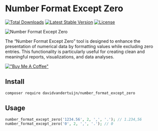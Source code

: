 # Number Format Except Zero

<a href="https://packagist.org/packages/davidvandertuijn/number_format_except_zero"><img src="https://poser.pugx.org/davidvandertuijn/number_format_except_zero/d/total.svg" alt="Total Downloads"></a>
<a href="https://packagist.org/packages/davidvandertuijn/number_format_except_zero"><img src="https://poser.pugx.org/davidvandertuijn/number_format_except_zero/v/stable.svg" alt="Latest Stable Version"></a>
<a href="https://packagist.org/packages/davidvandertuijn/number_format_except_zero"><img src="https://poser.pugx.org/davidvandertuijn/number_format_except_zero/license.svg" alt="License"></a>

![Number Format Except Zero](https://cdn.davidvandertuijn.nl/github/number_format_except_zero.png)

The “Number Format Except Zero” tool is designed to enhance the presentation of numerical data by formatting values while excluding zero entries. This functionality is particularly useful for creating clean and meaningful reports, visualizations, and data analyses.

[!["Buy Me A Coffee"](https://www.buymeacoffee.com/assets/img/custom_images/orange_img.png)](https://www.buymeacoffee.com/davidvandertuijn)

## Install

```
composer require davidvandertuijn/number_format_except_zero
```

## Usage

```php
number_format_except_zero('1234.56', 2, ',', '.'); // 1.234,56
number_format_except_zero('0', 2, ',', '.'); // 0
```
